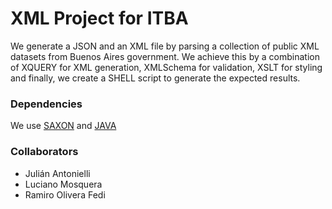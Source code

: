 # XML Project for ITBA

We generate a JSON and an XML file by parsing a collection of public XML datasets from Buenos Aires government. We achieve this by a combination of XQUERY for XML generation, XMLSchema for validation, XSLT for styling and finally, we create a SHELL script to generate the expected results.

### Dependencies

We use [SAXON](http://saxon.sourceforge.net/) and [JAVA](https://www.java.com/es/download/)

### Collaborators

* Julián Antonielli
* Luciano Mosquera
* Ramiro Olivera Fedi